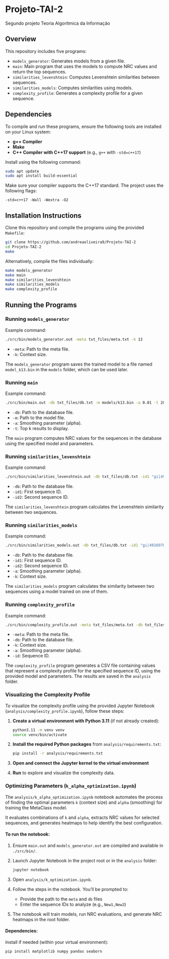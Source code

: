 # Projeto-TAI-2
Segundo projeto Teoria Algorítmica da Informação

## Overview
This repository includes five programs:
- `models_generator`: Generates models from a given file.
- `main`: Main program that uses the models to compute NRC values and return the top sequences.
- `similarities_levenshtein`: Computes Levenshtein similarities between sequences.
- `similarities_models`: Computes similarities using models.
- `complexity_profile`: Generates a complexity profile for a given sequence.

## Dependencies
To compile and run these programs, ensure the following tools are installed on your Linux system:

- **g++ Compiler**
- **Make**
- **C++ Compiler with C++17 support** (e.g., `g++` with `-std=c++17`)

Install using the following command:

```bash
sudo apt update
sudo apt install build-essential
```

Make sure your compiler supports the C++17 standard. The project uses the following flags:
  
```
-std=c++17 -Wall -Wextra -O2
```

## Installation Instructions
Clone this repository and compile the programs using the provided `Makefile`:

```bash
git clone https://github.com/andreaoliveira9/Projeto-TAI-2
cd Projeto-TAI-2
make
```

Alternatively, compile the files individually:

```bash
make models_generator
make main
make similarities_levenshtein
make similarities_models
make complexity_profile
```

## Running the Programs

### Running `models_generator`

Example command:

```bash
./src/bin/models_generator.out -meta txt_files/meta.txt -k 13
```

- `-meta`: Path to the meta file.
- `-k`: Context size.

The `models_generator` program saves the trained model to a file named `model_k13.bin` in the `models` folder, which can be used later.

### Running `main`

Example command:

```bash
./src/bin/main.out -db txt_files/db.txt -m models/k13.bin -a 0.01 -t 20
```

- `-db`: Path to the database file.
- `-m`: Path to the model file.
- `-a`: Smoothing parameter (alpha).
- `-t`: Top k results to display.

The `main` program computes NRC values for the sequences in the database using the specified model and parameters.

### Running `similarities_levenshtein`

Example command:

```bash
./src/bin/similarities_levenshtein.out -db txt_files/db.txt -id1 "gi|49169782|ref|NC_005831.2| Human Coronavirus NL63, complete genome" -id2 "NC_005831.2 Human Coronavirus NL63, complete genome"
```

- `-db`: Path to the database file.
- `-id1`: First sequence ID.
- `-id2`: Second sequence ID.

The `similarities_levenshtein` program calculates the Levenshtein similarity between two sequences.

### Running `similarities_models`

Example command:

```bash
./src/bin/similarities_models.out -db txt_files/db.txt -id1 "gi|49169782|ref|NC_005831.2| Human Coronavirus NL63, complete genome" -id2 "NC_005831.2 Human Coronavirus NL63, complete genome" -a 0.01 -k 13
```

- `-db`: Path to the database file.
- `-id1`: First sequence ID.
- `-id2`: Second sequence ID.
- `-a`: Smoothing parameter (alpha).
- `-k`: Context size.

The `similarities_models` program calculates the similarity between two sequences using a model trained on one of them.

### Running `complexity_profile`

Example command:

```bash
./src/bin/complexity_profile.out -meta txt_files/meta.txt -db txt_files/db.txt -k 10 -a 0.01 -id "NC_005831.2 Human Coronavirus NL63, complete genome"
```

- `-meta`: Path to the meta file.
- `-db`: Path to the database file.
- `-k`: Context size.
- `-a`: Smoothing parameter (alpha).
- `-id`: Sequence ID.

The `complexity_profile` program generates a CSV file containing values that represent a complexity profile for the specified sequence ID, using the provided model and parameters. The results are saved in the `analysis` folder.

### Visualizing the Complexity Profile
To visualize the complexity profile using the provided Jupyter Notebook (`analysis/complexity_profile.ipynb`), follow these steps:

1. **Create a virtual environment with Python 3.11** (if not already created):

    ```bash
    python3.11 -m venv venv
    source venv/bin/activate
    ```

2. **Install the required Python packages** from `analysis/requirements.txt`:

    ```bash
    pip install -r analysis/requirements.txt
    ```

3. **Open and connect the Jupyter kernel to the virtual environment**

4. **Run** to explore and visualize the complexity data.

### Optimizing Parameters (`k_alpha_optimization.ipynb`)

The `analysis/k_alpha_optimization.ipynb` notebook automates the process of finding the optimal parameters `k` (context size) and `alpha` (smoothing) for training the MetaClass model.

It evaluates combinations of `k` and `alpha`, extracts NRC values for selected sequences, and generates heatmaps to help identify the best configuration.

#### To run the notebook:

1. Ensure `main.out` and `models_generator.out` are compiled and available in `./src/bin/`.
2. Launch Jupyter Notebook in the project root or in the `analysis` folder:

    ```bash
    jupyter notebook
    ```

3. Open `analysis/k_optimization.ipynb`.
4. Follow the steps in the notebook. You’ll be prompted to:
    - Provide the path to the `meta` and `db` files
    - Enter the sequence IDs to analyze (e.g., `New1,New2`)
5. The notebook will train models, run NRC evaluations, and generate NRC heatmaps in the root folder.

#### Dependencies:

Install if needed (within your virtual environment):

```bash
pip install matplotlib numpy pandas seaborn